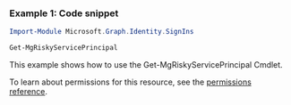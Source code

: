 ### Example 1: Code snippet

```powershellImport-Module Microsoft.Graph.Identity.SignIns

Get-MgRiskyServicePrincipal
```
This example shows how to use the Get-MgRiskyServicePrincipal Cmdlet.
To learn about permissions for this resource, see the [permissions reference](/graph/permissions-reference).

